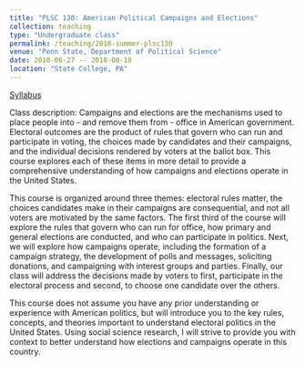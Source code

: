 ```yaml
---
title: "PLSC 130: American Political Campaigns and Elections"
collection: teaching
type: "Undergraduate class"
permalink: /teaching/2018-summer-plsc130
venue: "Penn State, Department of Political Science"
date: 2018-06-27 -- 2018-08-10
location: "State College, PA"
---
```


[Syllabus](markusneumann.github.io/files/Syllabus_PLSC130_Summer_2018.pdf)

Class description:
Campaigns and elections are the mechanisms used to place people into - and remove them from - office in American government. Electoral outcomes are the product of rules that govern who can run and participate in voting, the choices made by candidates and their campaigns, and the individual decisions rendered by voters at the ballot box. This course explores each of these items in more detail to provide a comprehensive understanding of how campaigns and elections
operate in the United States. 

This course is organized around three themes: electoral rules matter, the choices candidates make in their campaigns are consequential, and not all voters are motivated by the same factors. The first third of the course will explore the rules that govern who can run for office, how primary and general elections are conducted, and who can participate in politics. Next, we will explore how campaigns operate, including the formation of a campaign strategy, the development of polls and messages, soliciting donations, and campaigning with interest groups and parties. Finally, our class will address the decisions made by voters to first, participate in the electoral process and second, to choose one candidate over the others.

This course does not assume you have any prior understanding or experience with American politics, but will introduce you to the key rules, concepts, and theories important to understand electoral politics in the United States. Using social science research, I will strive to provide you with context to better understand how elections and campaigns operate in this country.
